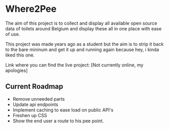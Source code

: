 # Where2Pee

The aim of this project is to collect and display all available open source data of toilets around Belgium and display these all in one place with ease of use.

This project was made years ago as a student but the aim is to strip it back to the bare mininum and get it up and running again because hey, i kinda liked this one.

Link where you can find the live project:
[Not currently online, my apologies]

## Current Roadmap

- Remove unneeded parts
- Update api endpoints
- Implement caching to ease load on public API's
- Freshen up CSS
- Show the end user a route to his pee point.
